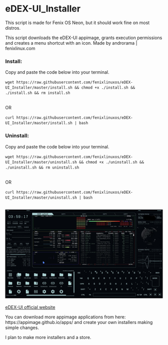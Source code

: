 # eDEX-UI_Installer

<p>This script is made for Fenix OS Neon, but it should work fine on most distros.</p>

<p>This script downloads the eDEX-UI appimage, grants execution permissions and creates a menu shortcut with an icon. Made by androrama | fenixlinux.com </p>
<h3>Install:</h3>   
<p>Copy and paste the code below into your terminal.</p>
<code>wget https://raw.githubusercontent.com/fenixlinuxos/eDEX-UI_Installer/master/install.sh && chmod +x ./install.sh && ./install.sh && rm install.sh</code><br><br>
<p>OR</p>
<code>curl https://raw.githubusercontent.com/fenixlinuxos/eDEX-UI_Installer/master/install.sh | bash </code>
<br>

<h3>Uninstall:</h3>   
<p>Copy and paste the code below into your terminal.</p>
<code>wget https://raw.githubusercontent.com/fenixlinuxos/eDEX-UI_Installer/master/uninstall.sh && chmod +x ./uninstall.sh && ./uninstall.sh && rm uninstall.sh</code><br><br>
<p>OR</p>
<code>curl https://raw.githubusercontent.com/fenixlinuxos/eDEX-UI_Installer/master/uninstall.sh | bash </code>
<br><br>

<img src=pictures/edexbpytop.jpeg><br><br>
<a href=https://github.com/GitSquared/edex-ui>eDEX-UI official website</a><br>
<p>You can download more appimage applications from here: https://appimage.github.io/apps/ and create your own installers making simple changes.</p>
<p>I plan to make more installers and a store.</p><br>

